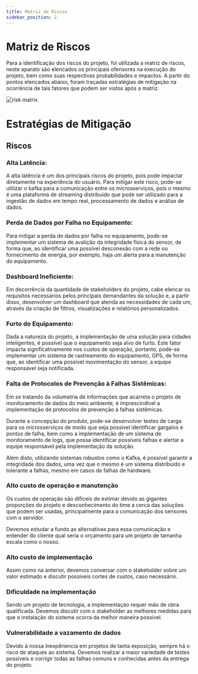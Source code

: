 ```yaml
---
title: Matriz de Riscos
sidebar_position: 2
---
```

# Matriz de Riscos
Para a identificação dos riscos do projeto, foi utilizada a matriz de riscos, neste aparato são elencados os principais ofensores na execução do projeto, bem como suas respectivas probabilidades e impactos. A partir do pontos elencados abaixo, foram traçadas estratégias de mitigação na ocorrência de tais fatores que podem ser vistos após a matriz.

![risk matrix](/img/risk_matrix_v1.png)

# Estratégias de Mitigação
## Riscos 
### Alta Latência:
A alta latência é um dos principais riscos do projeto, pois pode impactar diretamente na experiência do usuário. Para mitigar este risco, pode-se utilizar o kafka para a comunicação entre os microsserviços, pois o mesmo é uma plataforma de streaming distribuído que pode ser utilizado para a ingestão de dados em tempo real, processamento de dados e análise de dados.

### Perda de Dados por Falha no Equipamento:
Para mitigar a perda de dados por falha no equipamento, pode-se implementar um sistema de avalição da integridade física do sensor, de forma que, ao identificar uma possível desconexão com a rede ou fornecimento de energia, por exemplo, haja um alerta para a manutenção do equipamento.

### Dashboard Ineficiente:
Em decorrência da quantidade de stakeholders do projeto, cabe elencar os requisitos necessários pelos principais demandantes da solução e, a partir disso, desenvolver um dashboard que atenda as necessidades de cada um, através da criação de filtros, visualizações e relatórios personalizados.

### Furto do Equipamento:
Dada a natureza do projeto, a implementação de uma solução para cidades inteligentes, é possível que o equipamento seja alvo de furto. Este fator impacta significativamente nos custos de operação, portanto, pode-se implementar um sistema de rastreamento do equipamento, GPS, de forma que, ao identificar uma possível movimentação do sensor, a equipe responsável seja notificada.

### Falta de Protocolos de Prevenção à Falhas Sistêmicas:
Em se tratando da volumetria de informações que acarreta o projeto de monitoramento de dados do meio ambiente, é imprescindível a implementação de protocolos de prevenção à falhas sistêmicas. 

Durante a concepção do produto, pode-se desenvolver testes de carga para os microsserviços de modo que seja possível identificar gargalos e pontos de falha, bem como a implementação de um sistema de monitoramento de logs, que possa identificar possíveis falhas e alertar a equipe responsável pela implementação da solução. 

Além disto, utilizando sistemas robustos como o Kafka, é possível garantir a integridade dos dados, uma vez que o mesmo é um sistema distribuído e tolerante a falhas, mesmo em casos de falhas de hardware.

### Alto custo de operação e manutenção
Os custos de operação são difíceis de estimar devido as gigantes proporções do projeto e desconhecimento do time a cerca das soluções que podem ser usadas, principalmente para a comunicação dos sensores com o servidor.

Devemos estudar a fundo as alternativas para essa comunicação e entender do cliente qual seria o orçamento para um projeto de tamanha escala como o nosso.

### Alto custo de implementação
Assim como na anterior, devemos conversar com o stakeholder sobre um valor estimado e discutir possíveis cortes de custos, caso necessário.

### Dificuldade na implementação
Sendo um projeto de tecnologia, a implementação requer mão de obra qualificada. Devemos discutir com o stakeholder as melhores medidas para que a instalação do sistema ocorra da melhor maneira possível.


### Vulnerabilidade a vazamento de dados
Devido à nossa inexpêriencia em projetos de tanta exposição, sempre há o risco de ataques ao sistema. Devemos realizar a maior variedade de testes possíveis e corrigir todas as falhas comuns e conhecidas antes da entrega do projeto.


